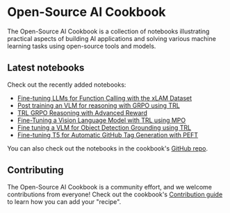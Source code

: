 # Open-Source AI Cookbook

The Open-Source AI Cookbook is a collection of notebooks illustrating practical aspects of building AI
applications and solving various machine learning tasks using open-source tools and models.

## Latest notebooks

Check out the recently added notebooks:

- [Fine-tuning LLMs for Function Calling with the xLAM Dataset](function_calling_fine_tuning_llms_on_xlam)
- [Post training an VLM for reasoning with GRPO using TRL](fine_tuning_vlm_grpo_trl)
- [TRL GRPO Reasoning with Advanced Reward](trl_grpo_reasoning_advanced_reward)
- [Fine-Tuning a Vision Language Model with TRL using MPO](fine_tuning_vlm_mpo)
- [Fine tuning a VLM for Object Detection Grounding using TRL](fine_tuning_vlm_object_detection_grounding)
- [Fine-tuning T5 for Automatic GitHub Tag Generation with PEFT](finetune_t5_for_search_tag_generation)

You can also check out the notebooks in the cookbook's [GitHub repo](https://github.com/huggingface/cookbook).

## Contributing

The Open-Source AI Cookbook is a community effort, and we welcome contributions from everyone!
Check out the cookbook's [Contribution guide](https://github.com/huggingface/cookbook/blob/main/README.md) to learn
how you can add your "recipe".
